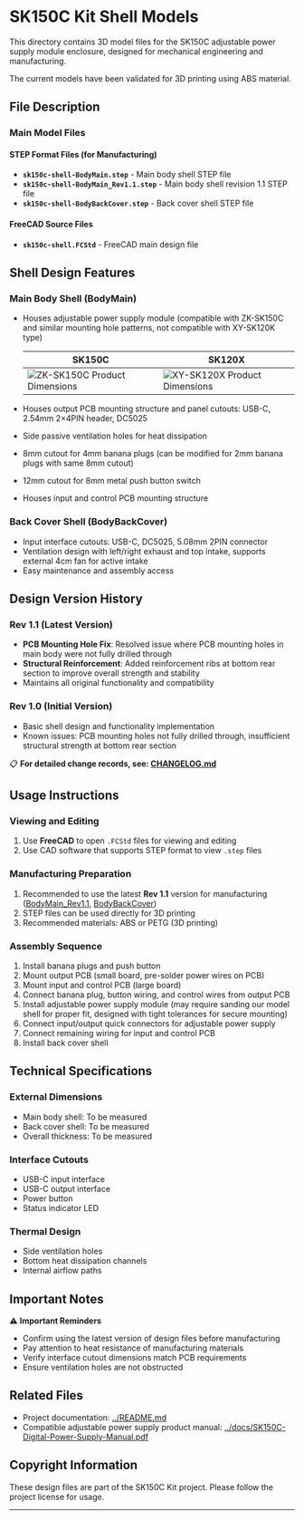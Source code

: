 # SK150C Kit Shell Models

This directory contains 3D model files for the SK150C adjustable power supply module enclosure, designed for mechanical engineering and manufacturing.

The current models have been validated for 3D printing using ABS material.

## File Description

### Main Model Files

#### STEP Format Files (for Manufacturing)

- **`sk150c-shell-BodyMain.step`** - Main body shell STEP file
- **`sk150c-shell-BodyMain_Rev1.1.step`** - Main body shell revision 1.1 STEP file
- **`sk150c-shell-BodyBackCover.step`** - Back cover shell STEP file

#### FreeCAD Source Files

- **`sk150c-shell.FCStd`** - FreeCAD main design file

## Shell Design Features

### Main Body Shell (BodyMain)

- Houses adjustable power supply module (compatible with ZK-SK150C and similar mounting hole patterns, not compatible with XY-SK120K type)

  | SK150C                                                 | SK120X                                                 |
  | ------------------------------------------------------ | ------------------------------------------------------ |
  | ![ZK-SK150C Product Dimensions](https://ivanli.cc/api/render-image/Hardware/sk150c/assets/ZK-SK150C-%E4%BA%A7%E5%93%81%E5%B0%BA%E5%AF%B8.png?f=webp&q=85&s=1200&dpr=1) | ![XY-SK120X Product Dimensions](https://ivanli.cc/api/render-image/Hardware/sk150c/assets/XY-SK120X_%E4%BA%A7%E5%93%81%E5%B0%BA%E5%AF%B8.png?f=webp&q=85&s=1200&dpr=1) |

- Houses output PCB mounting structure and panel cutouts: USB-C, 2.54mm 2×4PIN header, DC5025
- Side passive ventilation holes for heat dissipation
- 8mm cutout for 4mm banana plugs (can be modified for 2mm banana plugs with same 8mm cutout)
- 12mm cutout for 8mm metal push button switch
- Houses input and control PCB mounting structure

### Back Cover Shell (BodyBackCover)

- Input interface cutouts: USB-C, DC5025, 5.08mm 2PIN connector
- Ventilation design with left/right exhaust and top intake, supports external 4cm fan for active intake
- Easy maintenance and assembly access

## Design Version History

### Rev 1.1 (Latest Version)

- **PCB Mounting Hole Fix**: Resolved issue where PCB mounting holes in main body were not fully drilled through
- **Structural Reinforcement**: Added reinforcement ribs at bottom rear section to improve overall strength and stability
- Maintains all original functionality and compatibility

### Rev 1.0 (Initial Version)

- Basic shell design and functionality implementation
- Known issues: PCB mounting holes not fully drilled through, insufficient structural strength at bottom rear section

📋 **For detailed change records, see: [CHANGELOG.md](./CHANGELOG.md)**

## Usage Instructions

### Viewing and Editing

1. Use **FreeCAD** to open `.FCStd` files for viewing and editing
2. Use CAD software that supports STEP format to view `.step` files

### Manufacturing Preparation

1. Recommended to use the latest **Rev 1.1** version for manufacturing ([BodyMain_Rev1.1](./models/sk150c-shell-BodyMain_Rev1.1.step), [BodyBackCover](./models/sk150c-shell-BodyBackCover.step))
2. STEP files can be used directly for 3D printing
3. Recommended materials: ABS or PETG (3D printing)

### Assembly Sequence

1. Install banana plugs and push button
2. Mount output PCB (small board, pre-solder power wires on PCB)
3. Mount input and control PCB (large board)
4. Connect banana plug, button wiring, and control wires from output PCB
5. Install adjustable power supply module (may require sanding our model shell for proper fit, designed with tight tolerances for secure mounting)
6. Connect input/output quick connectors for adjustable power supply
7. Connect remaining wiring for input and control PCB
8. Install back cover shell

## Technical Specifications

### External Dimensions

- Main body shell: To be measured
- Back cover shell: To be measured
- Overall thickness: To be measured

### Interface Cutouts

- USB-C input interface
- USB-C output interface
- Power button
- Status indicator LED

### Thermal Design

- Side ventilation holes
- Bottom heat dissipation channels
- Internal airflow paths

## Important Notes

⚠️ **Important Reminders**

- Confirm using the latest version of design files before manufacturing
- Pay attention to heat resistance of manufacturing materials
- Verify interface cutout dimensions match PCB requirements
- Ensure ventilation holes are not obstructed

## Related Files

- Project documentation: [../README.md](../README.md)
- Compatible adjustable power supply product manual: [../docs/SK150C-Digital-Power-Supply-Manual.pdf](../docs/SK150C-Digital-Power-Supply-Manual.pdf)

## Copyright Information

These design files are part of the SK150C Kit project. Please follow the project license for usage.

---
